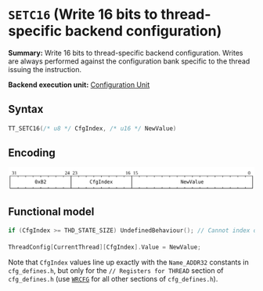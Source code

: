 # `SETC16` (Write 16 bits to thread-specific backend configuration)

**Summary:** Write 16 bits to thread-specific backend configuration. Writes are always performed against the configuration bank specific to the thread issuing the instruction.

**Backend execution unit:** [Configuration Unit](ConfigurationUnit.md)

## Syntax

```c
TT_SETC16(/* u8 */ CfgIndex, /* u16 */ NewValue)
```

## Encoding

![](../../../Diagrams/Out/Bits32_SETC16.svg)

## Functional model

```c
if (CfgIndex >= THD_STATE_SIZE) UndefinedBehaviour(); // Cannot index out of bounds.

ThreadConfig[CurrentThread][CfgIndex].Value = NewValue;
```

Note that `CfgIndex` values line up exactly with the `Name_ADDR32` constants in `cfg_defines.h`, but only for the `// Registers for THREAD` section of `cfg_defines.h` (use [`WRCFG`](WRCFG.md) for all other sections of `cfg_defines.h`).
